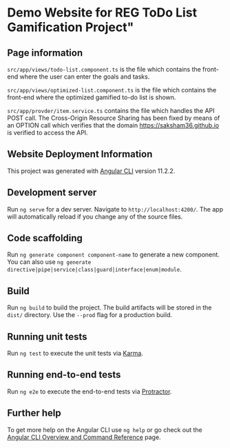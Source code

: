 # Demo Website for REG ToDo List Gamification Project"

## Page information
 ```src/app/views/todo-list.component.ts```
 is the file which contains the front-end where the user can enter the goals and tasks.
 
 ```src/app/views/optimized-list.component.ts```
 is the file which contains the front-end where the optimized gamified to-do list is shown.
 
```src/app/provder/item.service.ts``` 
contains the file which handles the API POST call. The Cross-Origin Resource Sharing has been fixed by means of an OPTION call which verifies that the domain https://saksham36.github.io is verified to access the API.

## Website Deployment Information

This project was generated with [Angular CLI](https://github.com/angular/angular-cli) version 11.2.2.

## Development server

Run `ng serve` for a dev server. Navigate to `http://localhost:4200/`. The app will automatically reload if you change any of the source files.

## Code scaffolding

Run `ng generate component component-name` to generate a new component. You can also use `ng generate directive|pipe|service|class|guard|interface|enum|module`.

## Build

Run `ng build` to build the project. The build artifacts will be stored in the `dist/` directory. Use the `--prod` flag for a production build.

## Running unit tests

Run `ng test` to execute the unit tests via [Karma](https://karma-runner.github.io).

## Running end-to-end tests

Run `ng e2e` to execute the end-to-end tests via [Protractor](http://www.protractortest.org/).

## Further help

To get more help on the Angular CLI use `ng help` or go check out the [Angular CLI Overview and Command Reference](https://angular.io/cli) page.
